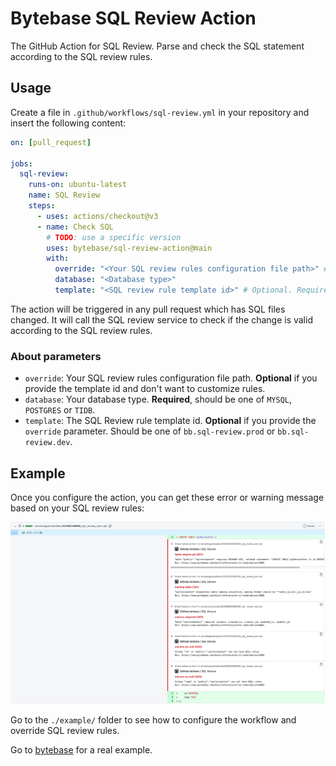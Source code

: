 # Bytebase SQL Review Action

The GitHub Action for SQL Review. Parse and check the SQL statement according to the SQL review rules.

## Usage

Create a file in `.github/workflows/sql-review.yml` in your repository and insert the following content:

```yml
on: [pull_request]

jobs:
  sql-review:
    runs-on: ubuntu-latest
    name: SQL Review
    steps:
      - uses: actions/checkout@v3
      - name: Check SQL
        # TODO: use a specific version
        uses: bytebase/sql-review-action@main
        with:
          override: "<Your SQL review rules configuration file path>" # Optional, we can only provide the template id
          database: "<Database type>"
          template: "<SQL review rule template id>" # Optional. Required if the override is not specified.
```

The action will be triggered in any pull request which has SQL files changed. It will call the SQL review service to check if the change is valid according to the SQL review rules.

### About parameters

- `override`: Your SQL review rules configuration file path. **Optional** if you provide the template id and don't want to customize rules.
- `database`: Your database type. **Required**, should be one of `MYSQL`, `POSTGRES` or `TIDB`.
- `template`: The SQL Review rule template id. **Optional** if you provide the `override` parameter. Should be one of `bb.sql-review.prod` or `bb.sql-review.dev`.

## Example

Once you configure the action, you can get these error or warning message based on your SQL review rules:

![example](./assets/example.webp)

Go to the `./example/` folder to see how to configure the workflow and override SQL review rules.

Go to [bytebase](https://github.com/bytebase/bytebase) for a real example.
